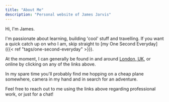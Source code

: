 ```yaml
---
title: "About Me"
description: "Personal website of James Jarvis"
---
```


Hi, I'm James.

I'm passionate about learning, building 'cool' stuff and travelling.
If you want a quick catch up on who I am, skip straight to [my One Second Everyday]({{< ref "tags/one-second-everyday" >}}).

At the moment, I can generally be found in and around [London, UK](https://en.wikipedia.org/wiki/London), or online by clicking on any of the links above.

In my spare time you'll probably find me hopping on a cheap plane somewhere, camera in my hand and in search for an adventure.

Feel free to reach out to me using the links above regarding professional work, or just for a chat!
